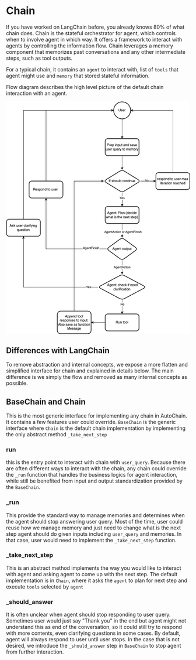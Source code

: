 # Chain

If you have worked on LangChain before, you already knows 80% of what chain does.
Chain is the stateful orchestrator for agent, which controls when to involve agent in which way. It
offers a framework to interact with agents by controlling the information flow. Chain leverages a
memory component that memorizes past conversations and any other intermediate
steps, such as tool outputs.

For a typical chain, it contains an `agent` to interact with, list of `tools` that agent might use
and `memory` that stored stateful information.

Flow diagram describes the high level picture of the default chain interaction with an agent.

![alt text](./img/autochain.drawio.png)

## Differences with LangChain

To remove abstraction and internal concepts, we expose a more flatten and simplified interface
for chain and explained in details below.
The main difference is we simply the flow and removed as many internal concepts as possible.

## BaseChain and Chain

This is the most generic interface for implementing any chain in AutoChain. It contains a few
features user could override. `BaseChain` is the generic interface where `Chain` is the default
chain implementation by implementing the only abstract method `_take_next_step`

### run

this is the entry point to interact with chain with `user_query`. Because there are often
different ways to interact with the chain, any chain could override the `_run` function that
handles the business logics for agent interaction, while still be benefited from input and
output standardization provided by the `BaseChain`.

### _run

This provide the standard way to manage memories and determines when the agent should stop
answering user query. Most of the time, user could reuse how
we manage memory and just need to change what is the next step agent should do given inputs
including `user_query` and memories. In that case, user would need to implement the
`_take_next_step` function.

### _take_next_step

This is an abstract method implements the way you would like to interact with agent and asking
agent to come up with the next step. The default implementation is in `Chain`, where it asks
the `agent` to plan for next step and execute `tools` selected by `agent`

### _should_answer

It is often unclear when agent should stop responding to user query. Sometimes user would just
say "Thank you" in the end but agent might not understand this as end of the conversation, so
it could still try to respond with more contents, even clarifying questions in some cases. By
default, agent will always respond to user until user stops. In the case that is not desired, we
introduce the `_should_answer` step in `BaseChain` to stop agent from further interaction.
